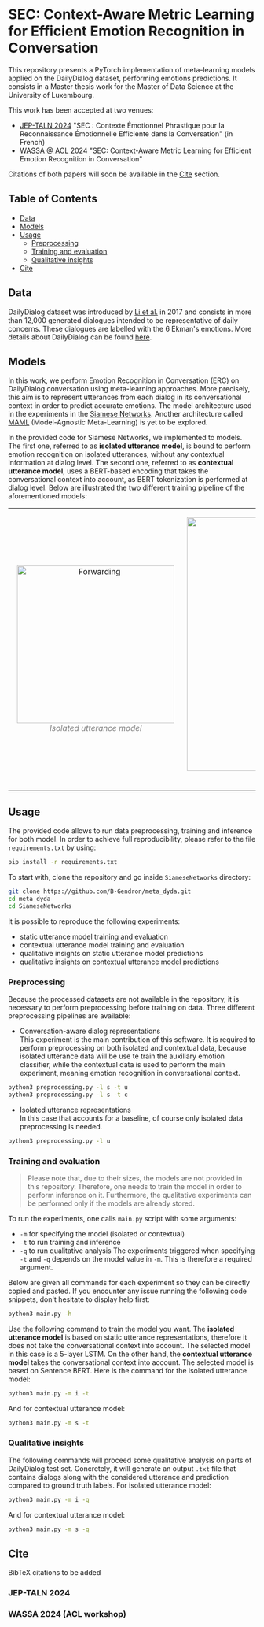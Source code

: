 # SEC: Context-Aware Metric Learning for Efficient Emotion Recognition in Conversation
This repository presents a PyTorch implementation of meta-learning models applied on the DailyDialog dataset, performing emotions predictions. It consists in a Master thesis work for the Master of Data Science at the University of Luxembourg.  

This work has been accepted at two venues:
- [JEP-TALN 2024](https://jep-taln2024.sciencesconf.org/) "SEC : Contexte Émotionnel Phrastique pour la Reconnaissance Émotionnelle Efficiente dans la Conversation" (in French)
- [WASSA @ ACL 2024](https://workshop-wassa.github.io/) "SEC: Context-Aware Metric Learning for Efficient Emotion Recognition in Conversation"  

Citations of both papers will soon be available in the [Cite](#cite) section.

## Table of Contents

- [Data](#data)  
- [Models](#models)  
- [Usage](#usage)  
  - [Preprocessing](#preprocessing)
  - [Training and evaluation](#training-and-evaluation)  
  - [Qualitative insights](#qualitative-insights)
- [Cite](#cite)

<a name="data"></a>
## Data

DailyDialog dataset was introduced by [Li et al.](https://aclanthology.org/I17-1099/) in 2017 and consists in more than 12,000 generated dialogues intended to be representative of daily concerns. 
These dialogues are labelled with the 6 Ekman's emotions. More details about DailyDialog can be found [here](http://yanran.li/dailydialog.html).

<a name="models"></a>
## Models

In this work, we perform Emotion Recognition in Conversation (ERC) on DailyDialog conversation using meta-learning approaches. 
More precisely, this aim is to represent utterances from each dialog in its conversational context in order to predict accurate emotions. 
The model architecture used in the experiments in the [Siamese Networks](https://www.semanticscholar.org/paper/Siamese-Neural-Networks-for-One-Shot-Image-Koch/f216444d4f2959b4520c61d20003fa30a199670a). 
Another architecture called [MAML](https://arxiv.org/abs/1703.03400) (Model-Agnostic Meta-Learning) is yet to be explored.  

In the provided code for Siamese Networks, we implemented to models. 
The first one, referred to as **isolated utterance model**, is bound to perform emotion recognition on isolated utterances, without any contextual information at dialog level.
The second one, referred to as **contextual utterance model**, uses a BERT-based encoding that takes the conversational context into account, as BERT tokenization is performed at dialog level.
Below are illustrated the two different training pipeline of the aforementioned models:

<table align="center"><tr>
<td> 
  <p align="center" style="padding: 10px">
    <img alt="Forwarding" src="https://github.com/B-Gendron/meta_dyda/assets/95307996/f81c8745-6ad9-4e6f-ad2e-d169ae9340f9" width="320">
    <br>
    <em style="color: grey">Isolated utterance model</em>
  </p> 
</td>
<td> 
  <p align="center">
    <img alt="Routing" src="https://github.com/B-Gendron/meta_dyda/assets/95307996/d5504f67-c90f-4890-8e97-9304476c70e5" width="515">
    <br>
    <em style="color: grey">Contextual utterance model</em>
  </p> 
</td>
</tr></table>

<a name="usage"></a>
## Usage

The provided code allows to run data preprocessing, training and inference for both model. In order to achieve full reproducibility, please refer to the file `requirements.txt` by using:

```bash
pip install -r requirements.txt
```

To start with, clone the repository and go inside `SiameseNetworks` directory:

```bash
git clone https://github.com/B-Gendron/meta_dyda.git
cd meta_dyda
cd SiameseNetworks
```

It is possible to reproduce the following experiments:
- static utterance model training and evaluation
- contextual utterance model training and evaluation
- qualitative insights on static utterance model predictions
- qualitative insights on contextual utterance model predictions

### Preprocessing

Because the processed datasets are not available in the repository, it is necessary to perform preprocessing before training on data. Three different preprocessing pipelines are available:

- Conversation-aware dialog representations  
This experiment is the main contribution of this software. It is required to perform preprocessing on both isolated and contextual data, because isolated utterance data will be use te train the auxiliary emotion classifier, while the contextual data is used to perform the main experiment, meaning emotion recognition in conversational context.
```bash
python3 preprocessing.py -l s -t u
python3 preprocessing.py -l s -t c
```

- Isolated utterance representations  
In this case that accounts for a baseline, of course only isolated data preprocessing is needed.
```bash
python3 preprocessing.py -l u
```

### Training and evaluation

> Please note that, due to their sizes, the models are not provided in this repository. Therefore, one needs to train the model in order to perform inference on it. Furthermore, the qualitative experiments can be performed only if the models are already stored.

To run the experiments, one calls `main.py` script with some arguments: 
- `-m` for specifying the model (isolated or contextual)
- `-t` to run training and inference
- `-q` to run qualitative analysis
The experiments triggered when specifying `-t` and `-q` depends on the model value in `-m`. This is therefore a required argument.

Below are given all commands for each experiment so they can be directly copied and pasted. If you encounter any issue running the following code snippets, don't hesitate to display help first:

```bash
python3 main.py -h
```

Use the following command to train the model you want. The **isolated utterance model** is based on static utterance representations, therefore it does not take the conversational context into account. The selected model in this case is a 5-layer LSTM. On the other hand, the **contextual utterance model** takes the conversational context into account. The selected model is based on Sentence BERT. Here is the command for the isolated utterance model:

```bash
python3 main.py -m i -t
```

And for contextual utterance model:

```bash
python3 main.py -m s -t
```

### Qualitative insights

The following commands will proceed some qualitative analysis on parts of DailyDialog test set. Concretely, it will generate an output `.txt` file that contains dialogs along with the considered utterance and prediction compared to ground truth labels. For isolated utterance model:

```bash
python3 main.py -m i -q
```

And for contextual utterance model:

```bash
python3 main.py -m s -q
```
<a name="cite"></a>
## Cite

BibTeX citations to be added

### JEP-TALN 2024

### WASSA 2024 (ACL workshop)